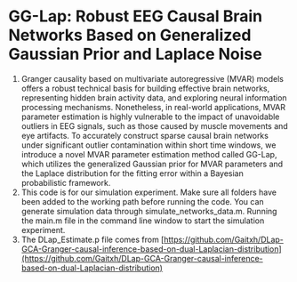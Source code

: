 # GG-Lap: Robust EEG Causal Brain Networks Based on Generalized Gaussian Prior and Laplace Noise
1. Granger causality based on multivariate autoregressive (MVAR) models offers a robust technical basis for building effective brain networks, representing hidden brain activity data, and exploring neural information processing mechanisms. Nonetheless, in real-world applications, MVAR parameter estimation is highly vulnerable to the impact of unavoidable outliers in EEG signals, such as those caused by muscle movements and eye artifacts. To accurately construct sparse causal brain networks under significant outlier contamination within short time windows, we introduce a novel MVAR parameter estimation method called GG-Lap, which utilizes the generalized Gaussian prior for MVAR parameters and the Laplace distribution for the fitting error within a Bayesian probabilistic framework.
2. This code is for our simulation experiment. Make sure all folders have been added to the working path before running the code. You can generate simulation data through simulate_networks_data.m. Running the main.m file in the command line window to start the simulation experiment.
3. The DLap_Estimate.p file comes from [https://github.com/Gaitxh/DLap-GCA-Granger-causal-inference-based-on-dual-Laplacian-distribution](https://github.com/Gaitxh/DLap-GCA-Granger-causal-inference-based-on-dual-Laplacian-distribution)
